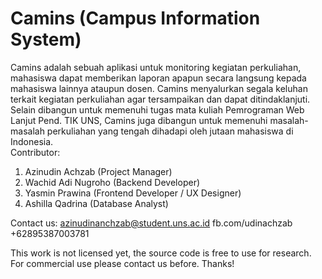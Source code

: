 <h1>Camins (Campus Information System)</h1>

Camins adalah sebuah aplikasi untuk monitoring kegiatan perkuliahan, mahasiswa dapat memberikan laporan apapun secara langsung kepada mahasiswa lainnya ataupun dosen. Camins menyalurkan segala keluhan terkait kegiatan perkuliahan agar tersampaikan dan dapat ditindaklanjuti.
<br>
Selain dibangun untuk memenuhi tugas mata kuliah Pemrograman Web Lanjut Pend. TIK UNS, Camins juga dibangun untuk memenuhi masalah-masalah perkuliahan yang tengah dihadapi oleh jutaan mahasiswa di Indonesia.
<br>
Contributor:<br>
1. Azinudin Achzab (Project Manager)
2. Wachid Adi Nugroho (Backend Developer)
3. Yasmin Prawina (Frontend Developer / UX Designer)
4. Ashilla Qadrina (Database Analyst)

Contact us:
azinudinanchzab@student.uns.ac.id
fb.com/udinachzab
+62895387003781

This work is not licensed yet, the source code is free to use for research. For commercial use please contact us before.
Thanks!
